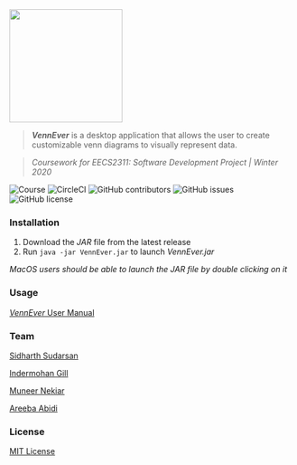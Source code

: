 
<img src="https://github.com/sidoverflow/VennProject/blob/sid_develop/Venn/src/main/java/resources/VennEver.png" width="200">

> ***VennEver*** is a desktop application that allows the user to create customizable venn diagrams to visually represent data.

> *Coursework for EECS2311: Software Development Project | Winter 2020*

![Course](https://img.shields.io/badge/course-EECS2311-lightgrey) ![CircleCI](https://img.shields.io/circleci/build/github/sidoverflow/VennProject) ![GitHub contributors](https://img.shields.io/github/contributors/sidoverflow/VennProject) ![GitHub issues](https://img.shields.io/github/issues/sidoverflow/VennProject) ![GitHub license](https://img.shields.io/github/license/sidharthsudarsan/VennProject) 

### Installation

1. Download the *JAR* file from the latest release
2. Run ``` java -jar VennEver.jar ``` to launch *VennEver.jar*  

*MacOS users should be able to launch the JAR file by double clicking on it*
  
### Usage
[*VennEver* User Manual](https://github.com/sidharthsudarsan/VennProject/blob/master/Documentation/User%20Manual_Version_4.0.pdf)
  
### Team
[Sidharth Sudarsan](https://github.com/sidharthsudarsan)

[Indermohan Gill](https://github.com/gill-indermohan-216542045)

[Muneer Nekiar](https://github.com/muneer17)

[Areeba Abidi](https://github.com/abidiare)
  
### License
[MIT License](https://github.com/sidharthsudarsan/VennProject/blob/master/LICENSE)
